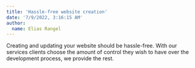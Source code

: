 ```yaml
---
title: 'Hassle-free website creation'
date: '7/9/2022, 3:16:15 AM'
author:
  name: Elias Rangel
---
```


Creating and updating your website should be hassle-free. With our services clients choose the amount of control they wish to have over the development process, we provide the rest.
